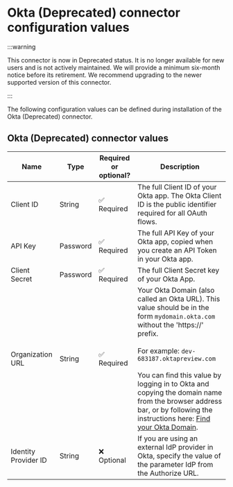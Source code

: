 # Okta (Deprecated) connector configuration values 

<head>
  <meta name="guidename" content="Flow"/>
  <meta name="context" content="GUID-52557484-0ed6-488d-ac7e-5f3ee9ef5c75"/>
</head>

:::warning

This connector is now in Deprecated status. It is no longer available for new users and is not actively maintained. We will provide a minimum six-month notice before its retirement. We recommend upgrading to the newer supported version of this connector.

:::

The following configuration values can be defined during installation of the Okta (Deprecated) connector.

## Okta (Deprecated) connector values

|Name|Type|Required or optional?|Description|
|----|----|---------------------|-----------|
|Client ID|String|✅ Required|The full Client ID of your Okta app. The Okta Client ID is the public identifier required for all OAuth flows.|
|API Key|Password|✅ Required|The full API Key of your Okta app, copied when you create an API Token in your Okta app.|
|Client Secret|Password|✅ Required|The full Client Secret key of your Okta App.|
|Organization URL|String|✅ Required|Your Okta Domain (also called an Okta URL). This value should be in the form `mydomain.okta.com` without the 'https://' prefix.<br /><br />For example: `dev-683187.oktapreview.com`<br /><br />You can find this value by logging in to Okta and copying the domain name from the browser address bar, or by following the instructions here: [Find your Okta Domain](https://developer.okta.com/docs/api/getting_started/finding_your_domain).|
|Identity Provider ID|String|❌ Optional|If you are using an external IdP provider in Okta, specify the value of the parameter IdP from the Authorize URL.|